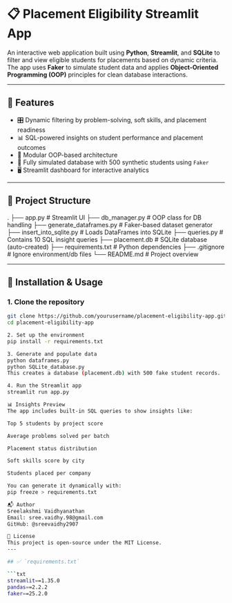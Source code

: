 # 📋 Placement Eligibility Streamlit App

An interactive web application built using **Python**, **Streamlit**, and **SQLite** to filter and view eligible students for placements based on dynamic criteria. The app uses **Faker** to simulate student data and applies **Object-Oriented Programming (OOP)** principles for clean database interactions.

---

## 🚀 Features

- 🎛️ Dynamic filtering by problem-solving, soft skills, and placement readiness
- 📊 SQL-powered insights on student performance and placement outcomes
- 🧠 Modular OOP-based architecture
- 🧪 Fully simulated database with 500 synthetic students using `Faker`
- 🖥️ Streamlit dashboard for interactive analytics

---

## 📁 Project Structure
.
├── app.py # Streamlit UI
├── db_manager.py # OOP class for DB handling
├── generate_dataframes.py # Faker-based dataset generator
├── insert_into_sqlite.py # Loads DataFrames into SQLite
├── queries.py # Contains 10 SQL insight queries
├── placement.db # SQLite database (auto-created)
├── requirements.txt # Python dependencies
├── .gitignore # Ignore environment/db files
└── README.md # Project overview

---

## 🔧 Installation & Usage

### 1. Clone the repository

```bash
git clone https://github.com/yourusername/placement-eligibility-app.git
cd placement-eligibility-app

2. Set up the environment
pip install -r requirements.txt

3. Generate and populate data
python dataframes.py
python SQLite_database.py
This creates a database (placement.db) with 500 fake student records.

4. Run the Streamlit app
streamlit run app.py

📊 Insights Preview
The app includes built-in SQL queries to show insights like:

Top 5 students by project score

Average problems solved per batch

Placement status distribution

Soft skills score by city

Students placed per company

You can generate it dynamically with:
pip freeze > requirements.txt

📬 Author
Sreelakshmi Vaidhyanathan
Email: sree.vaidhy.98@gmail.com
GitHub: @sreevaidhy2907

🧾 License
This project is open-source under the MIT License.
---

## ✅ `requirements.txt`

```txt
streamlit==1.35.0
pandas==2.2.2
faker==25.2.0